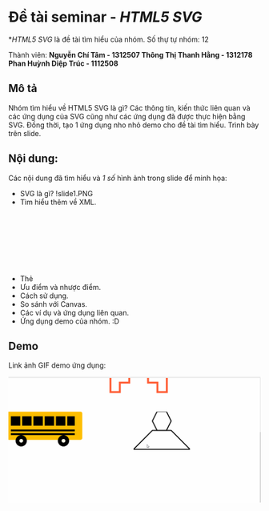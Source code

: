 # Đề tài seminar - *HTML5 SVG*

**HTML5 SVG* là đề tài tìm hiểu của nhóm. Số thự tự nhóm: 12

Thành viên: 
	**Nguyễn Chí Tâm - 1312507
        Thông Thị Thanh Hằng - 1312178
	Phan Huỳnh Diệp Trúc - 1112508**

## Mô tả
Nhóm tìm hiểu về HTML5 SVG là gì? Các thông tin, kiến thức liên quan và các ứng dụng của SVG cũng như các ứng dụng đã được thực hiện bằng SVG. Đồng thời, tạo 1 ứng dụng nho nhỏ demo cho đề tài tìm hiểu. 
Trình bày trên slide.

## Nội dung:

Các nội dung đã tìm hiểu và *1 số* hình ảnh trong slide để minh họa:

- SVG là gì?
  !slide1.PNG
- Tìm hiểu thêm về XML.
- Thẻ <svg>
- Ưu điểm và nhược điểm.
- Cách sử dụng.
- So sánh với Canvas.
- Các ví dụ và ứng dụng liên quan.
- Ứng dụng demo của nhóm.
:D
## Demo

Link ảnh GIF demo ứng dụng:

![Video Walkthrough](demo.gif)
